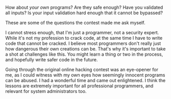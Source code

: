 How about *your own* programs?
Are they safe enough?
Have you validated all inputs?
Is your input validation hard enough that it cannot be bypassed?

These are some of the questions the contest made me ask myself.

I cannot stress enough,
that I'm just a programmer,
not a security expert.
While it's not my profession to crack code,
at the same time I have to write code that cannot be cracked.
I believe most programmers don't really just how dangerous their own creations can be.
That's why it's important to take a shot at challenges like this.
You might learn a thing or two in the process,
and hopefully write safer code in the future.

Going through the original online hacking contest was an eye-opener for me,
as I could witness with my own eyes how seemingly innocent programs can be abused.
I had a wonderful time and came out enlightened.
I think the lessons are extremely important for all professional programmers,
and relevant for system administrators too.
